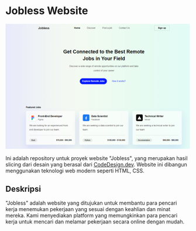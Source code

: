 # Jobless Website

<img src="assets/jobless.PNG" alt="Jobless Website Screenshot">


Ini adalah repository untuk proyek website "Jobless", yang merupakan hasil slicing dari desain yang berasal dari [CodeDesign.dev](https://codedesign.dev/). Website ini dibangun menggunakan teknologi web modern seperti HTML, CSS.

## Deskripsi

"Jobless" adalah website yang ditujukan untuk membantu para pencari kerja menemukan pekerjaan yang sesuai dengan keahlian dan minat mereka. Kami menyediakan platform yang memungkinkan para pencari kerja untuk mencari dan melamar pekerjaan secara online dengan mudah.
